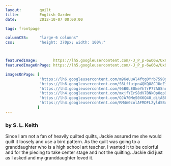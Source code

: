 ```yaml
---
layout:        quilt
title:         English Garden
date:          2012-10-07 00:00:00

tags: frontpage

columnCSS:     "large-6 columns"
css:           "height: 370px; width: 100%;"



featuredImage:       https://lh5.googleusercontent.com/-J_P_p-6wO6w/Ux9PwZo_uEI/AAAAAAAABEU/jnYky48NXug/w470/DSCN6610.JPG
featuredImageOnPage: https://lh5.googleusercontent.com/-J_P_p-6wO6w/Ux9PwZo_uEI/AAAAAAAABEU/jnYky48NXug/w1000/DSCN6610.JPG

imagesOnPage: [
               'https://lh6.googleusercontent.com/m9KeUuAl4ftg0Yrb7590gw-njhwCMQHt7ZWvC9BSqLQ=w303',
               'https://lh6.googleusercontent.com/S6Lffuipn4QKQU8CJUeZi-ck3pNQQ_G2FJRWsPX4Xg8=w303',
               'https://lh3.googleusercontent.com/96B0LE0keYh7rP77AGSnr4YQHF1ge8foZF7oyzD-FAs=w303',
               'https://lh4.googleusercontent.com/mxjfYErS8dV7BNkOpOqp9qV4BsGy3Jr4VhJ_u9uwHJM=w303',
               'https://lh3.googleusercontent.com/OJA70MeS0X6Q40_ditABke3WNadOMjm-iht4OAQryFo=w303',
               'https://lh4.googleusercontent.com/RM4m0colAFMDFLZyldSBua-BMjgTBYKV_Y3LOLzoiiY=w303'
              ]
---
```


### by S. L. Keith

Since I am not a fan of heavily quilted quilts, Jackie assured me she would quilt it loosely and use a bird pattern. As the quilt was going to a granddaughter who is a high school art teacher, I wanted it to be colorful and for the piecing to take center stage and not the quilting. Jackie did just as I asked and my granddaughter loved it.
